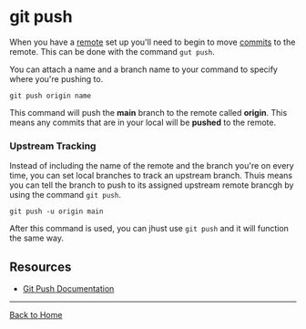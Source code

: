 # git push

When you have a [remote](./Remote.md) set up you'll need to begin to move [commits](Commit.md) to the remote. This can be done with the command `gut push`.

You can attach a name and a branch name to your command to specify where you're pushing to.
```
git push origin name
```

This command will push the **main** branch to the remote called **origin**. This means any commits that are in your local will be **pushed** to the remote.

### Upstream Tracking 
Instead of including the name of the remote and the branch you're on every time, you can set local branches to track an upstream branch. Thuis means you can tell the branch to push to its assigned upstream remote brancgh by using the command `git push`.
```
git push -u origin main
```

After this command is used, you can jhust use `git push` and it will function the same way.

## Resources

- [Git Push Documentation](https://git-scm.com/docs/git-push)

---

[Back to Home](../README.md)